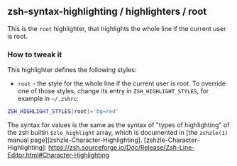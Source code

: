 zsh-syntax-highlighting / highlighters / root
---------------------------------------------
This is the `root` highlighter, that highlights the whole line if the current
user is root.
### How to tweak it
This highlighter defines the following styles:
* `root` - the style for the whole line if the current user is root.
To override one of those styles, change its entry in `ZSH_HIGHLIGHT_STYLES`,
for example in `~/.zshrc`:
```zsh
ZSH_HIGHLIGHT_STYLES[root]='bg=red'
```
The syntax for values is the same as the syntax of "types of highlighting" of
the zsh builtin `$zle_highlight` array, which is documented in [the `zshzle(1)`
manual page][zshzle-Character-Highlighting].
[zshzle-Character-Highlighting]: https://zsh.sourceforge.io/Doc/Release/Zsh-Line-Editor.html#Character-Highlighting
